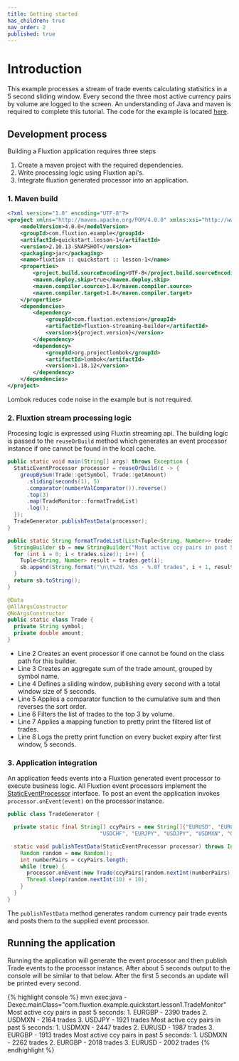 ```yaml
---
title: Getting started
has_children: true
nav_order: 2
published: true
---
```

# Introduction
This example processes a stream of trade events calculating statisitics in a 5 second sliding window. 
Every second the three most active currency pairs by volume are logged to the screen. 
An understanding of Java and maven is required to complete this tutorial. 
The code for the example is located [here](https://github.com/v12technology/fluxtion/tree/2.10.11/examples/quickstart/lesson-1).

## Development process
Building a Fluxtion application requires three steps
1. Create a maven project with the required dependencies. 
1. Write processing logic using Fluxtion api's. 
1. Integrate fluxtion generated processor into an application.

### 1. Maven build

```xml
<?xml version="1.0" encoding="UTF-8"?>
<project xmlns="http://maven.apache.org/POM/4.0.0" xmlns:xsi="http://www.w3.org/2001/XMLSchema-instance" xsi:schemaLocation="http://maven.apache.org/POM/4.0.0 http://maven.apache.org/xsd/maven-4.0.0.xsd">
    <modelVersion>4.0.0</modelVersion>
    <groupId>com.fluxtion.example</groupId>
    <artifactId>quickstart.lesson-1</artifactId>
    <version>2.10.13-SNAPSHOT</version>
    <packaging>jar</packaging>
    <name>fluxtion :: quickstart :: lesson-1</name>
    <properties>
        <project.build.sourceEncoding>UTF-8</project.build.sourceEncoding>
        <maven.deploy.skip>true</maven.deploy.skip>
        <maven.compiler.source>1.8</maven.compiler.source>
        <maven.compiler.target>1.8</maven.compiler.target>
    </properties>
    <dependencies>
        <dependency>
            <groupId>com.fluxtion.extension</groupId>
            <artifactId>fluxtion-streaming-builder</artifactId>
            <version>${project.version}</version>
        </dependency>
        <dependency>
            <groupId>org.projectlombok</groupId>
            <artifactId>lombok</artifactId>
            <version>1.18.12</version>
        </dependency>
    </dependencies>
</project>
```

Lombok reduces code noise in the example but is not required.

### 2. Fluxtion stream processing logic
Procesing logic is expressed using Fluxtin streaming api. The building logic is passed to the `reuseOrBuild` method 
which generates an event processor instance if one cannot be found in the local cache.

```java
public static void main(String[] args) throws Exception {
  StaticEventProcessor processor = reuseOrBuild(c -> {
    groupBySum(Trade::getSymbol, Trade::getAmount)
      .sliding(seconds(1), 5)
      .comparator(numberValComparator()).reverse()
      .top(3)
      .map(TradeMonitor::formatTradeList)
      .log();
  });
  TradeGenerator.publishTestData(processor);
}

public static String formatTradeList(List<Tuple<String, Number>> trades) {
  StringBuilder sb = new StringBuilder("Most active ccy pairs in past 5 seconds:");
  for (int i = 0; i < trades.size(); i++) {
    Tuple<String, Number> result = trades.get(i);
    sb.append(String.format("\n\t%2d. %5s - %.0f trades", i + 1, result.getKey(), result.getValue()));
  }
  return sb.toString();
}

@Data
@AllArgsConstructor
@NoArgsConstructor
public static class Trade {
  private String symbol;
  private double amount;
}
```

- Line 2 Creates an event processor if one cannot be found on the class path for this builder.
- Line 3 Creates an aggregate sum of the trade amount, grouped by symbol name.
- Line 4 Defines a sliding window, publishing every second with a total window size of 5 seconds.
- Line 5 Applies a comparator function to the cumulative sum and then reverses the sort order.
- Line 6 Filters the list of trades to the top 3 by volume.
- Line 7 Applies a mapping function to pretty print the filtered list of trades.
- Line 8 Logs the pretty print function on every bucket expiry after first window, 5 seconds.

### 3. Application integration

An application feeds events into a Fluxtion generated event processor to execute business logic. 
All Fluxtion event processors implement the [StaticEventProcessor](https://github.com/v12technology/fluxtion/blob/develop/api/src/main/java/com/fluxtion/api/StaticEventProcessor.java) interface. 
To post an event the application invokes `processor.onEvent(event)` on the processor instance.

```java
public class TradeGenerator {

  private static final String[] ccyPairs = new String[]{"EURUSD", "EURCHF", "EURGBP", "GBPUSD",
                             "USDCHF", "EURJPY", "USDJPY", "USDMXN", "GBPCHF", "EURNOK", "EURSEK"};

  static void publishTestData(StaticEventProcessor processor) throws InterruptedException {
    Random random = new Random();
    int numberPairs = ccyPairs.length;
    while (true) {
      processor.onEvent(new Trade(ccyPairs[random.nextInt(numberPairs)], random.nextInt(100) + 10));
      Thread.sleep(random.nextInt(10) + 10);
    }
  }
}
```

The `publishTestData` method generates random currency pair trade events and posts them to the supplied event processor.

## Running the application

Running the application will generate the event processor and then publish Trade events to the processor instance. 
After about 5 seconds output to the console will be similar to that below. After the first 5 seconds an update will be printed every second.

{% highlight console %}
mvn exec:java -Dexec.mainClass="com.fluxtion.example.quickstart.lesson1.TradeMonitor"
Most active ccy pairs in past 5 seconds:
	 1. EURGBP - 2390 trades
	 2. USDMXN - 2164 trades
	 3. USDJPY - 1921 trades
Most active ccy pairs in past 5 seconds:
	 1. USDMXN - 2447 trades
	 2. EURUSD - 1987 trades
	 3. EURGBP - 1913 trades
Most active ccy pairs in past 5 seconds:
	 1. USDMXN - 2262 trades
	 2. EURGBP - 2018 trades
	 3. EURUSD - 2002 trades
{% endhighlight %}
